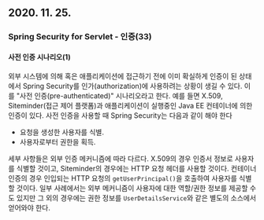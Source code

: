 ## 2020. 11. 25.

### Spring Security for Servlet - 인증(33)

#### 사전 인증 시나리오(1)

외부 시스템에 의해 혹은 애플리케이션에 접근하기 전에 이미 확실하게 인증이 된 상태에서 Spring Security를 인가(authorization)에 사용하려는 상황이 생길 수 있다. 이를 "사전 인증(pre-authenticated)" 시나리오라고 한다. 예를 들면 X.509, Siteminder(접근 제어 플랫폼)과 애플리케이션이 실행중인 Java EE 컨테이너에 의한 인증이 있다. 사전 인증을 사용할 때 Spring Security는 다음과 같이 해야 한다

* 요청을 생성한 사용자를 식별.
* 사용자로부터 권한을 획득.

세부 사항들은 외부 인증 메커니즘에 따라 다르다. X.509의 경우 인증서 정보로 사용자를 식별할 것이고, Siteminder의 경우에는 HTTP 요청 헤더를 사용할 것이다. 컨테이너 인증의 경우 인입되는 HTTP 요청의 `getUserPrincipal()`을 호출하여 사용자를 식별할 것이다. 일부 사례에서는 외부 메커니즘이 사용자에 대한 역할/권한 정보를 제공할 수도 있지만 그 외의 경우에는 권한 정보를 `UserDetailsService`와 같은 별도의 소스에서 얻어와야 한다.